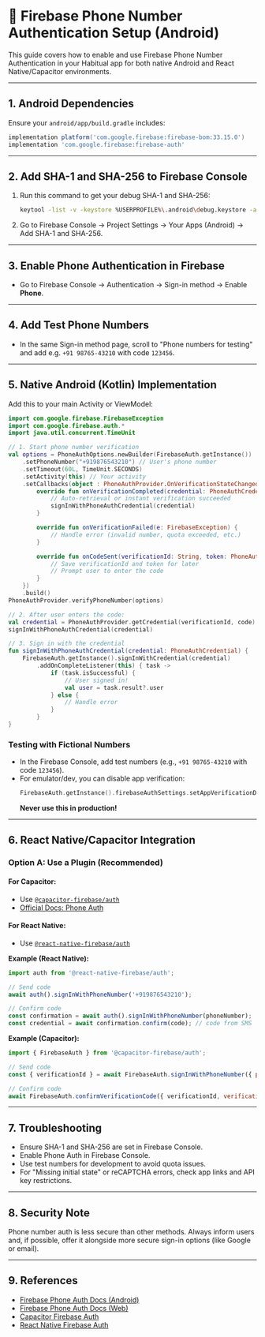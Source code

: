 # 📱 Firebase Phone Number Authentication Setup (Android)

This guide covers how to enable and use Firebase Phone Number Authentication in your Habitual app for both native Android and React Native/Capacitor environments.

---

## 1. Android Dependencies

Ensure your `android/app/build.gradle` includes:

```gradle
implementation platform('com.google.firebase:firebase-bom:33.15.0')
implementation 'com.google.firebase:firebase-auth'
```

---

## 2. Add SHA-1 and SHA-256 to Firebase Console

1. Run this command to get your debug SHA-1 and SHA-256:
   ```sh
   keytool -list -v -keystore %USERPROFILE%\.android\debug.keystore -alias androiddebugkey -storepass android -keypass android
   ```
2. Go to Firebase Console → Project Settings → Your Apps (Android) → Add SHA-1 and SHA-256.

---

## 3. Enable Phone Authentication in Firebase

- Go to Firebase Console → Authentication → Sign-in method → Enable **Phone**.

---

## 4. Add Test Phone Numbers

- In the same Sign-in method page, scroll to "Phone numbers for testing" and add e.g. `+91 98765-43210` with code `123456`.

---

## 5. Native Android (Kotlin) Implementation

Add this to your main Activity or ViewModel:

```kotlin
import com.google.firebase.FirebaseException
import com.google.firebase.auth.*
import java.util.concurrent.TimeUnit

// 1. Start phone number verification
val options = PhoneAuthOptions.newBuilder(FirebaseAuth.getInstance())
    .setPhoneNumber("+919876543210") // User's phone number
    .setTimeout(60L, TimeUnit.SECONDS)
    .setActivity(this) // Your activity
    .setCallbacks(object : PhoneAuthProvider.OnVerificationStateChangedCallbacks() {
        override fun onVerificationCompleted(credential: PhoneAuthCredential) {
            // Auto-retrieval or instant verification succeeded
            signInWithPhoneAuthCredential(credential)
        }

        override fun onVerificationFailed(e: FirebaseException) {
            // Handle error (invalid number, quota exceeded, etc.)
        }

        override fun onCodeSent(verificationId: String, token: PhoneAuthProvider.ForceResendingToken) {
            // Save verificationId and token for later
            // Prompt user to enter the code
        }
    })
    .build()
PhoneAuthProvider.verifyPhoneNumber(options)

// 2. After user enters the code:
val credential = PhoneAuthProvider.getCredential(verificationId, code)
signInWithPhoneAuthCredential(credential)

// 3. Sign in with the credential
fun signInWithPhoneAuthCredential(credential: PhoneAuthCredential) {
    FirebaseAuth.getInstance().signInWithCredential(credential)
        .addOnCompleteListener(this) { task ->
            if (task.isSuccessful) {
                // User signed in!
                val user = task.result?.user
            } else {
                // Handle error
            }
        }
}
```

### Testing with Fictional Numbers
- In the Firebase Console, add test numbers (e.g., `+91 98765-43210` with code `123456`).
- For emulator/dev, you can disable app verification:
  ```kotlin
  FirebaseAuth.getInstance().firebaseAuthSettings.setAppVerificationDisabledForTesting(true)
  ```
  **Never use this in production!**

---

## 6. React Native/Capacitor Integration

### Option A: Use a Plugin (Recommended)

#### For Capacitor:
- Use [`@capacitor-firebase/auth`](https://capacitorjs.com/docs/apis/firebase-auth)
- [Official Docs: Phone Auth](https://capacitorjs.com/docs/apis/firebase-auth#sign-in-with-phone-number)

#### For React Native:
- Use [`@react-native-firebase/auth`](https://rnfirebase.io/auth/phone-auth)

**Example (React Native):**
```js
import auth from '@react-native-firebase/auth';

// Send code
await auth().signInWithPhoneNumber('+919876543210');

// Confirm code
const confirmation = await auth().signInWithPhoneNumber(phoneNumber);
const credential = await confirmation.confirm(code); // code from SMS
```

**Example (Capacitor):**
```js
import { FirebaseAuth } from '@capacitor-firebase/auth';

// Send code
const { verificationId } = await FirebaseAuth.signInWithPhoneNumber({ phoneNumber: '+919876543210' });

// Confirm code
await FirebaseAuth.confirmVerificationCode({ verificationId, verificationCode: '123456' });
```

---

## 7. Troubleshooting
- Ensure SHA-1 and SHA-256 are set in Firebase Console.
- Enable Phone Auth in Firebase Console.
- Use test numbers for development to avoid quota issues.
- For "Missing initial state" or reCAPTCHA errors, check app links and API key restrictions.

---

## 8. Security Note
Phone number auth is less secure than other methods. Always inform users and, if possible, offer it alongside more secure sign-in options (like Google or email).

---

## 9. References
- [Firebase Phone Auth Docs (Android)](https://firebase.google.com/docs/auth/android/phone-auth)
- [Firebase Phone Auth Docs (Web)](https://firebase.google.com/docs/auth/web/phone-auth)
- [Capacitor Firebase Auth](https://capacitorjs.com/docs/apis/firebase-auth)
- [React Native Firebase Auth](https://rnfirebase.io/auth/phone-auth) 